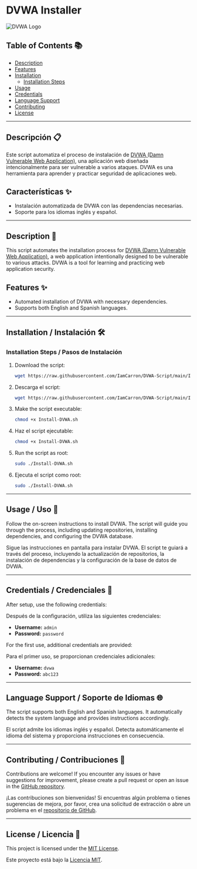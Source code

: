 # DVWA Installer

![DVWA Logo](https://raw.githubusercontent.com/ethicalhack3r/DVWA/master/dvwa/images/logo.png)

## Table of Contents 📚
- [Description](#description)
- [Features](#features)
- [Installation](#installation)
  - [Installation Steps](#installation-steps)
- [Usage](#usage)
- [Credentials](#credentials)
- [Language Support](#language-support)
- [Contributing](#contributing)
- [License](#license)

---

## Descripción 📋

Este script automatiza el proceso de instalación de [DVWA (Damn Vulnerable Web Application)](https://github.com/digininja/DVWA), una aplicación web diseñada intencionalmente para ser vulnerable a varios ataques. DVWA es una herramienta para aprender y practicar seguridad de aplicaciones web.

## Características ✨

- Instalación automatizada de DVWA con las dependencias necesarias.
- Soporte para los idiomas inglés y español.

---

## Description 📖

This script automates the installation process for [DVWA (Damn Vulnerable Web Application)](https://github.com/digininja/DVWA), a web application intentionally designed to be vulnerable to various attacks. DVWA is a tool for learning and practicing web application security.

## Features ✨

- Automated installation of DVWA with necessary dependencies.
- Supports both English and Spanish languages.

---

## Installation / Instalación 🛠️

### Installation Steps / Pasos de Instalación

1. Download the script:
   ```bash
   wget https://raw.githubusercontent.com/IamCarron/DVWA-Script/main/Install-DVWA.sh
   ```

1. Descarga el script:
   ```bash
   wget https://raw.githubusercontent.com/IamCarron/DVWA-Script/main/Install-DVWA.sh
   ```

2. Make the script executable:
   ```bash
   chmod +x Install-DVWA.sh
   ```

2. Haz el script ejecutable:
   ```bash
   chmod +x Install-DVWA.sh
   ```

3. Run the script as root:
   ```bash
   sudo ./Install-DVWA.sh
   ```

3. Ejecuta el script como root:
   ```bash
   sudo ./Install-DVWA.sh
   ```

---

## Usage / Uso 🚀

Follow the on-screen instructions to install DVWA. The script will guide you through the process, including updating repositories, installing dependencies, and configuring the DVWA database.

Sigue las instrucciones en pantalla para instalar DVWA. El script te guiará a través del proceso, incluyendo la actualización de repositorios, la instalación de dependencias y la configuración de la base de datos de DVWA.

---

## Credentials / Credenciales 🔐

After setup, use the following credentials:

Después de la configuración, utiliza las siguientes credenciales:

- **Username:** `admin`
- **Password:** `password`

For the first use, additional credentials are provided:

Para el primer uso, se proporcionan credenciales adicionales:

- **Username:** `dvwa`
- **Password:** `abc123`

---

## Language Support / Soporte de Idiomas 🌐

The script supports both English and Spanish languages. It automatically detects the system language and provides instructions accordingly.

El script admite los idiomas inglés y español. Detecta automáticamente el idioma del sistema y proporciona instrucciones en consecuencia.

---

## Contributing / Contribuciones 🤝

Contributions are welcome! If you encounter any issues or have suggestions for improvement, please create a pull request or open an issue in the [GitHub repository](https://github.com/IamCarron/DVWA-Script).

¡Las contribuciones son bienvenidas! Si encuentras algún problema o tienes sugerencias de mejora, por favor, crea una solicitud de extracción o abre un problema en el [repositorio de GitHub](https://github.com/IamCarron/DVWA-Script).

---

## License / Licencia 📄

This project is licensed under the [MIT License](LICENSE).

Este proyecto está bajo la [Licencia MIT](LICENSE).
